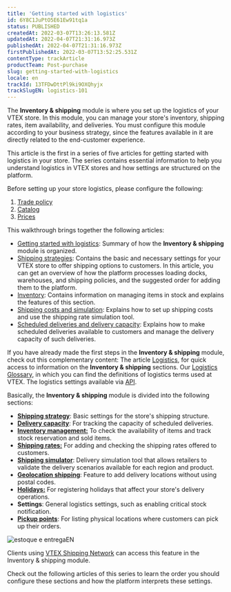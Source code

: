 ```yaml
---
title: 'Getting started with logistics'
id: 6Y8C1JuPtO5E61Ew91tq1a
status: PUBLISHED
createdAt: 2022-03-07T13:26:13.581Z
updatedAt: 2022-04-07T21:31:16.973Z
publishedAt: 2022-04-07T21:31:16.973Z
firstPublishedAt: 2022-03-07T13:52:25.531Z
contentType: trackArticle
productTeam: Post-purchase
slug: getting-started-with-logistics
locale: en
trackId: 13TFDwDttPl9ki9OXQhyjx
trackSlugEN: logistics-101
---
```



The **Inventory & shipping** module is where you set up the logistics of your VTEX store. In this module, you can manage your store's inventory, shipping rates, item availability, and deliveries. You must configure this module according to your business strategy, since the features available in it are directly related to the end-customer experience.

This article is the first in a series of five articles for getting started with logistics in your store. The series contains essential information to help you understand logistics in VTEX stores and how settings are structured on the platform.

<div class="alert alert-danger">
Before setting up your store logistics, please configure the following:
<body>
<ol>
<li><a href="https://help.vtex.com/en/tutorial/criar-uma-politica-comercial--563tbcL0TYKEKeOY4IAgAE">Trade policy</li></a>
<li><a href="https://help.vtex.com/en/tracks/catalogo-101--5AF0XfnjfWeopIFBgs3LIQ/3rA2tTpIoEXdv2nzC27zxR">Catalog</li></a>
<li><a href="https://help.vtex.com/en/tracks/precos-101--6f8pwCns3PJHqMvQSugNfP/3N9xYhnampRQOrfaTAOxNu">Prices</li></a>
  </ol>
  </body>
</div>

This walkthrough brings together the following articles:

* [Getting started with logistics](https://help.vtex.com/en/tracks/logistics-101--13TFDwDttPl9ki9OXQhyjx/6Y8C1JuPtO5E61Ew91tq1a): Summary of how the **Inventory & shipping** module is organized.
* [Shipping strategies](https://help.vtex.com/en/tracks/logistics-101--13TFDwDttPl9ki9OXQhyjx/4IPeNztIXsZI4oA5TyES9N): Contains the basic and necessary settings for your VTEX store to offer shipping options to customers. In this article, you can get an overview of how the platform processes loading docks, warehouses, and shipping policies, and the suggested order for adding them to the platform.
* [Inventory](https://help.vtex.com/en/tracks/logistics-101--13TFDwDttPl9ki9OXQhyjx/2XyUVa0UKMyHTmwqyA5Bx6): Contains information on managing items in stock and explains the features of this section.
* [Shipping costs and simulation](https://help.vtex.com/en/tracks/logistics-101--13TFDwDttPl9ki9OXQhyjx/3by48jFhzpZEseYFpH9uVt): Explains how to set up shipping costs and use the shipping rate simulation tool.
* [Scheduled deliveries and delivery capacity](https://help.vtex.com/en/tracks/logistics-101--13TFDwDttPl9ki9OXQhyjx/5TuyqHRCCwYMaDv4r8rZdo): Explains how to make scheduled deliveries available to customers and manage the delivery capacity of such deliveries. 

<div class = "alert alert-info">If you have already made the first steps in the <b>Inventory & shipping</b> module, check out this complementary content:
The article <a href="https://help.vtex.com/en/tutorial/logistics--53udnvI5eBy8DKo8FOjMoP">Logistics</a>, for quick access to information on the <b>Inventory & shipping</b> sections. 
Our <a href="https://help.vtex.com/en/tutorial/logistics-glossary--16DSSiXn548rsidi0A8Hby">Logistics Glossary</a>, in which you can find the definitions of logistics terms used at VTEX.
The logistics settings available via <a href="https://developers.vtex.com/vtex-rest-api/reference/logistics-api-overview">API</a>. 
</div>

Basically, the **Inventory & shipping** module is divided into the following sections:

* **[Shipping strategy](https://help.vtex.com/en/tutorial/shipping-strategy--58vLBDbjYVQzJ6rRc5QNz3)**: Basic settings for the store's shipping structure.  
* **[Delivery capacity](https://help.vtex.com/en/tutorial/managing-delivery-capacity--2y217FQZCjD0I1n62yxVcz)**: For tracking the capacity of scheduled deliveries.
* **[Inventory management:](https://help.vtex.com/en/tutorial/managing-stock-items--tutorials_139)** To check the availability of items and track stock reservation and sold items.
* **[Shipping rates:](https://help.vtex.com/en/tutorial/shipping-rates--1Balpg3rv0854udEPedvMM)</span>** For adding and checking the shipping rates offered to customers.
* **[Shipping simulator](https://help.vtex.com/en/tutorial/shipping-simulation--tutorials_144)**: Delivery simulation tool that allows retailers to validate the delivery scenarios available for each region and product.
* **[Geolocation shipping](https://help.vtex.com/en/tutorial/registering-geolocation--tutorials_138)**: Feature to add delivery locations without using postal codes.
* **[Holidays:](https://help.vtex.com/en/tutorial/registering-holidays--2ItOthSEAoyAmcwsuiO6Yk)** For registering holidays that affect your store's delivery operations. 
* **Settings**: General logistics settings, such as enabling critical stock notification.
* **[Pickup points](https://help.vtex.com/en/tutorial/pickup-points--2fljn6wLjn8M4lJHA6HP3R)**: For listing physical locations where customers can pick up their orders.

![estoque e entregaEN](//images.ctfassets.net/alneenqid6w5/21rlEVE55jPh2hYBKTn99U/8286563b415555a4ab5e56cb8e6e290c/estoque_e_entregaEN.png)

<div class = "alert alert-info"> Clients using <a href="https://vtex.com/us-en/">VTEX Shipping Network</a> can access this feature in the Inventory & shipping module.
</div>

Check out the following articles of this series to learn the order you should configure these sections and how the platform interprets these settings.

